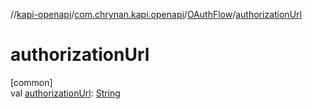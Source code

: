 //[kapi-openapi](../../../index.md)/[com.chrynan.kapi.openapi](../index.md)/[OAuthFlow](index.md)/[authorizationUrl](authorization-url.md)

# authorizationUrl

[common]\
val [authorizationUrl](authorization-url.md): [String](https://kotlinlang.org/api/latest/jvm/stdlib/kotlin/-string/index.html)
